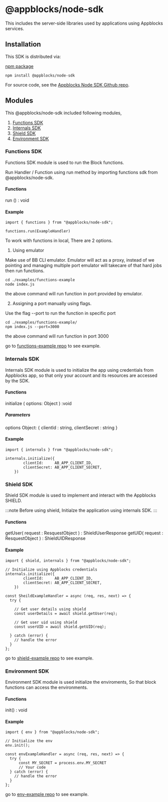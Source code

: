 # @appblocks/node-sdk

This includes the server-side libraries used by applications using Appblocks services.

## Installation

This SDK is distributed via:

[npm package](https://www.npmjs.com/package/@appblocks/node-sdk)

```
npm install @appblocks/node-sdk
```

For source code, see the [Appblocks Node SDK Github repo](https://github.com/appblocks-hub/node-sdk/tree/main).

## Modules

This @appblocks/node-sdk included following modules,

1. [Functions SDK](#functions-sdk)
2. [Internals SDK](#internals-sdk)
3. [Shield SDK](#shield-sdk)
4. [Environment SDK](#environment-sdk)

### Functions SDK

Functions SDK module is used to run the Block functions.

Run Handler / Function using run method by importing functions sdk from @appblocks/node-sdk.

#### Functions

run () : void

#### Example

```
import { functions } from "@appblocks/node-sdk";

functions.run(ExampleHandler)
```

To work with functions in local, There are 2 options.

1. Using emulator

Make use of BB CLI emulator. Emulator will act as a proxy, instead of we pointing and managing multiple port emulator will takecare of that hard jobs
then run functions.

```
cd ./examples/functions-example
node index.js
```

the above command will run function in port provided by emulator.

2. Assigning a port manually using flags.

Use the flag --port to run the function in specific port

```
cd ./examples/functions-example/
npm index.js --port=3000
```

the above command will run function in port 3000

go to [functions-example repo](https://github.com/appblocks-hub/node-sdk/tree/main/examples/functions-example) to see example.

### Internals SDK

Internals SDK module is used to initialize the app using credentials from Appblocks app, so that only your account and its resources are accessed by the SDK.

#### Functions

initialize ( options: Object ) :void

##### Parameters

options Object: { clientId : string, clientSecret : string }

#### Example

```
import { internals } from "@appblocks/node-sdk";

internals.initialize({
		clientId:     AB_APP_CLIENT_ID,
		clientSecret: AB_APP_CLIENT_SECRET,
	})
```

### Shield SDK

Shield SDK module is used to implement and interact with the Appblocks SHIELD.

:::note
Before using shield, Initialze the application using internals SDK.
:::

#### Functions

getUser( request : ResquestObject ) : ShieldUserResponse
getUID( request : ResquestObject ) : ShieldUIDResponse

#### Example

```
import { shield, internals } from "@appblocks/node-sdk";

// Initialize using Appblocks credentials
internals.initialize({
		clientId:     AB_APP_CLIENT_ID,
		clientSecret: AB_APP_CLIENT_SECRET,
	})

const SheildExampleHandler = async (req, res, next) => {
  try {

    // Get user details using shield
    const userDetails = await shield.getUser(req);

    // Get user uid using shield
    const userUID = await shield.getUID(req);

  } catch (error) {
    // handle the error
  }
};
```

go to [shield-example repo](https://github.com/appblocks-hub/node-sdk/tree/main/examples/shield-example) to see example.

### Environment SDK

Environment SDK module is used initialize the enviroments, So that block functions can access the environments.

#### Functions

init() : void

#### Example

```
import { env } from "@appblocks/node-sdk";

// Initialize the env
env.init();

const envExampleHandler = async (req, res, next) => {
  try {
      const MY_SECRET = process.env.MY_SECRET
      // Your code
  } catch (error) {
    // handle the error
  }
};
```

go to [env-example repo](https://github.com/appblocks-hub/node-sdk/tree/main/examples/env-example) to see example.
